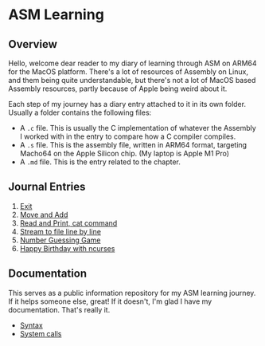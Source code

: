 # ASM Learning

## Overview

Hello, welcome dear reader to my diary of learning through ASM on ARM64 for the MacOS platform. There's a lot of resources of Assembly on Linux, and them being quite understandable, but there's not a lot of MacOS based Assembly resources, partly because of Apple being weird about it.

Each step of my journey has a diary entry attached to it in its own folder. Usually a folder contains the following files:

- A `.c` file. This is usually the C implementation of whatever the Assembly I worked with in the entry to compare how a C compiler compiles.
- A `.s` file. This is the assembly file, written in ARM64 format, targeting Macho64 on the Apple Silicon chip. (My laptop is Apple M1 Pro)
- A `.md` file. This is the entry related to the chapter.

## Journal Entries

1. [Exit](./000_exit/)
2. [Move and Add](./001_movadd/)
3. [Read and Print, cat command](./002_cat/)
4. [Stream to file line by line](./003_filewriter/)
5. [Number Guessing Game](./004_numberguess/)
6. [Happy Birthday with ncurses](./006_happybirthday/)

## Documentation

This serves as a public information repository for my ASM learning journey. If it helps someone else, great! If it doesn't, I'm glad I have my documentation. That's really it.

- [Syntax](./docs/syntax.md)
- [System calls](./docs/syscalls.md)
